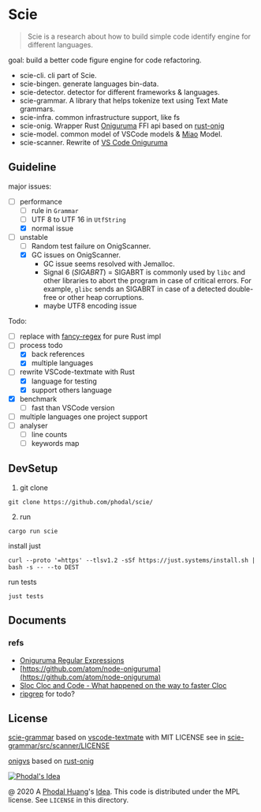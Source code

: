 # Scie

> Scie is a research about how to build simple code identify engine for different languages.

goal: build a better code figure engine for code refactoring.

 - scie-cli. cli part of Scie.
 - scie-bingen. generate languages bin-data.
 - scie-detector. detector for different frameworks & languages.
 - scie-grammar. A library that helps tokenize text using Text Mate grammars.
 - scie-infra. common infrastructure support, like fs
 - scie-onig. Wrapper Rust [Oniguruma](https://github.com/kkos/oniguruma) FFI api based on [rust-onig](https://github.com/rust-onig/rust-onig)
 - scie-model. common model of VSCode models & [Miao](https://github.com/phodal/miao/) Model.
 - scie-scanner. Rewrite of [VS Code Oniguruma](https://github.com/microsoft/vscode-oniguruma)

## Guideline

major issues:

 - [ ] performance
    - [ ] rule in `Grammar`
    - [ ] UTF 8 to UTF 16 in `UtfString`
    - [x] normal issue
 - [ ] unstable
    - [ ] Random test failure on OnigScanner.
    - [x] GC issues on OnigScanner.
       - GC issue seems resolved with Jemalloc.
       - Signal 6 (<cite>SIGABRT</cite>) = SIGABRT is commonly used by `libc` and other libraries to abort the program in case of critical errors. For example, `glibc` sends an SIGABRT in case of a detected double-free or other heap corruptions.
       - maybe UTF8 encoding issue

Todo:

 - [ ] replace with [fancy-regex](https://github.com/fancy-regex/fancy-regex) for pure Rust impl
 - [ ] process todo
    - [x] back references
    - [x] multiple languages
 - [ ] rewrite VSCode-textmate with Rust
    - [x] language for testing
    - [x] support others language
 - [x] benchmark
    - [ ] fast than VSCode version
 - [ ] multiple languages one project support
 - [ ] analyser
    - [ ] line counts
    - [ ] keywords map

## DevSetup

1. git clone

```
git clone https://github.com/phodal/scie/
```

2. run

```
cargo run scie
```

install just

```
curl --proto '=https' --tlsv1.2 -sSf https://just.systems/install.sh | bash -s -- --to DEST
```

run tests

```
just tests
```

## Documents

### refs

 - [Oniguruma Regular Expressions](https://github.com/kkos/oniguruma/blob/master/doc/RE)
 - [https://github.com/atom/node-oniguruma](https://github.com/atom/node-oniguruma)
 - [Sloc Cloc and Code - What happened on the way to faster Cloc](https://boyter.org/posts/sloc-cloc-code/)
 - [ripgrep](https://github.com/BurntSushi/ripgrep) for todo?

License
---

[scie-grammar](scie-gramma/r) based on [vscode-textmate](https://github.com/microsoft/vscode-textmate) with MIT LICENSE see in  [scie-grammar/src/scanner/LICENSE](scie-grammar/src/scanner/LICENSE)

[onigvs](onigvs/) based on [rust-onig](https://github.com/rust-onig/rust-onig)

[![Phodal's Idea](http://brand.phodal.com/shields/idea-small.svg)](http://ideas.phodal.com/)

@ 2020 A [Phodal Huang](https://www.phodal.com)'s [Idea](http://github.com/phodal/ideas).  This code is distributed under the MPL license. See `LICENSE` in this directory.
